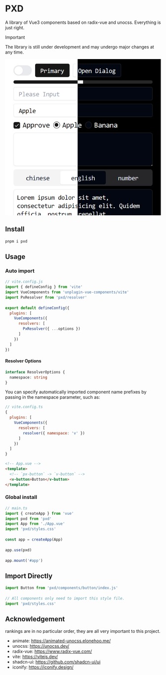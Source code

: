 # PXD
A library of Vue3 components based on radix-vue and unocss. Everything is just right.

> [!IMPORTANT]
> The library is still under development and may undergo major changes at any time.

![](./res/preview.png)

## Install

```bash
pnpm i pxd
```

## Usage

### Auto import

```js
// vite.config.js
import { defineConfig } from 'vite'
import VueComponents from 'unplugin-vue-components/vite'
import PxResolver from 'pxd/resolver'

export default defineConfig({
  plugins: [
    VueComponents({
      resolvers: [
        PxResolver({ ...options })
      ]
    })
  ]
})
```

#### Resolver Options
```ts
interface ResolverOptions {
  namespace: string
}
```
You can specify automatically imported component name prefixes by passing in the namespace parameter, such as:
```js
// vite.config.ts
{
  plugins: [
    VueComponents({
      resolvers: [
        resolver({ namespace: 'v' })
      ]
    })
  ]
}
```

```html
<!-- App.vue -->
<template>
  <!-- `px-button` -> `v-button` -->
  <v-button>Button</v-button>
</template>
```

### Global install

```js
// main.ts
import { createApp } from 'vue'
import pxd from 'pxd'
import App from './App.vue'
import 'pxd/styles.css'

const app = createApp(App)

app.use(pxd)

app.mount('#app')
```

## Import Directly

```js
import Button from 'pxd/components/button/index.js'

// All components only need to import this style file.
import 'pxd/styles.css'
```

## Acknowledgement
rankings are in no particular order, they are all very important to this project.

- animate: https://animated-unocss.elonehoo.me/
- unocss: https://unocss.dev/
- radix-vue: https://www.radix-vue.com/
- vite: https://vitejs.dev/
- shadcn-ui: https://github.com/shadcn-ui/ui
- iconify: https://iconify.design/
